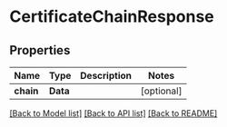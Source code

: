 # CertificateChainResponse

## Properties
Name | Type | Description | Notes
------------ | ------------- | ------------- | -------------
**chain** | **Data** |  | [optional] 

[[Back to Model list]](../README.md#documentation-for-models) [[Back to API list]](../README.md#documentation-for-api-endpoints) [[Back to README]](../README.md)


